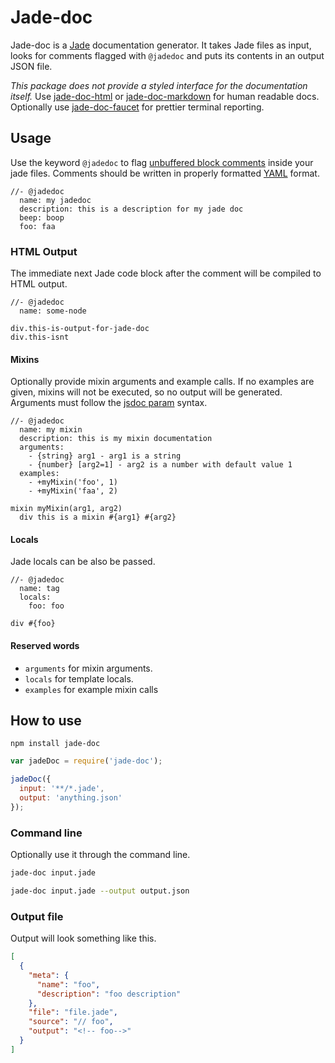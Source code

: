 # Jade-doc
Jade-doc is a [Jade](http://www.jade-lang.com) documentation generator. It takes Jade files as input, looks for comments flagged with `@jadedoc` and puts its contents in an output JSON file. 

_This package does not provide a styled interface for the documentation itself._ Use [jade-doc-html](https://github.com/Aratramba/jade-doc-html) or [jade-doc-markdown](https://github.com/Aratramba/jade-doc-markdown) for human readable docs. Optionally use [jade-doc-faucet](https://github.com/Aratramba/jade-doc-faucet) for prettier terminal reporting.


## Usage
Use the keyword `@jadedoc` to flag [unbuffered block comments](http://jade-lang.com/reference/comments/) inside your jade files. Comments should be written in properly formatted [YAML](http://en.wikipedia.org/wiki/YAML) format.

```jade
//- @jadedoc
  name: my jadedoc
  description: this is a description for my jade doc
  beep: boop
  foo: faa
```


### HTML Output
The immediate next Jade code block after the comment will be compiled to HTML output.

```jade
//- @jadedoc
  name: some-node

div.this-is-output-for-jade-doc
div.this-isnt
```


#### Mixins
Optionally provide mixin arguments and example calls. If no examples are given, mixins will not be executed, so no output will be generated. Arguments must follow the [jsdoc param](http://usejsdoc.org/tags-param.html) syntax.

```jade
//- @jadedoc
  name: my mixin
  description: this is my mixin documentation
  arguments: 
    - {string} arg1 - arg1 is a string
    - {number} [arg2=1] - arg2 is a number with default value 1
  examples:
    - +myMixin('foo', 1)
    - +myMixin('faa', 2)

mixin myMixin(arg1, arg2)
  div this is a mixin #{arg1} #{arg2}
```


#### Locals
Jade locals can be also be passed.

```jade
//- @jadedoc
  name: tag
  locals:
    foo: foo

div #{foo}
```


#### Reserved words
* `arguments` for mixin arguments.
* `locals` for template locals.
* `examples` for example mixin calls


## How to use
`npm install jade-doc`

```js
var jadeDoc = require('jade-doc');

jadeDoc({
  input: '**/*.jade',
  output: 'anything.json'
});
```



### Command line
Optionally use it through the command line.

```bash
jade-doc input.jade
```

```bash
jade-doc input.jade --output output.json
```


### Output file
Output will look something like this.

```json
[
  {
    "meta": {
      "name": "foo",
      "description": "foo description"
    },
    "file": "file.jade",
    "source": "// foo",
    "output": "<!-- foo-->"
  }
]
```

